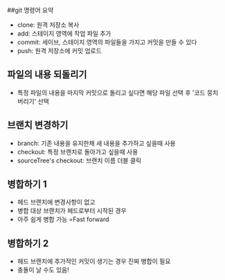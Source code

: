 ﻿##git 명령어 요약
- clone: 원격 저장소 복사
- add: 스테이지 영역에 작업 파일 추가
- commit: 세이브, 스테이지 영역의 파일들을 가지고 커밋을 만들 수 있다
- push: 원격 저장소에 커밋 업로드

## 파일의 내용 되돌리기
- 특정 파일의 내용을 마지막 커밋으로 돌리고 싶다면 해당 파일 선택 후 '코드 뭉치 버리기' 선택

## 브랜치 변경하기
- branch: 기존 내용을 유지한채 새 내용을 추가하고 싶을때 사용
- checkout: 특정 브랜치로 돌아가고 싶을때 사용
- sourceTree's checkout: 브랜치 이름 더블 클릭

## 병합하기 1
- 헤드 브랜치에 변경사항이 없고
- 병합 대상 브랜치가 헤드로부터 시작된 경우
- 아주 쉽게 병합 가능 =Fast forward

## 병합하기 2
- 헤드 브랜치에 추가적인 커밋이 생기는 경우 진짜 병합이 필요
- 충돌이 날 수도 있음!